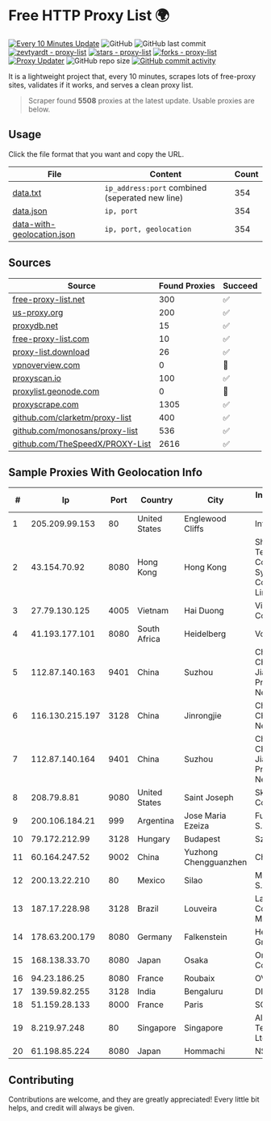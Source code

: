 
# Free HTTP Proxy List 🌍

[![Every 10 Minutes Update](https://github.com/mertguvencli/http-proxy-list/actions/workflows/main.yml/badge.svg?branch=main)](https://github.com/mertguvencli/http-proxy-list/actions/workflows/main.yml)
![GitHub](https://img.shields.io/github/license/mertguvencli/http-proxy-list)
![GitHub last commit](https://img.shields.io/github/last-commit/mertguvencli/http-proxy-list)
[![zevtyardt - proxy-list](https://img.shields.io/static/v1?label=zevtyardt&message=proxy-list&color=blue&logo=github)](https://github.com/zevtyardt/proxy-list "Go to GitHub repo")
[![stars - proxy-list](https://img.shields.io/github/stars/zevtyardt/proxy-list?style=social)](https://github.com/zevtyardt/proxy-list)
[![forks - proxy-list](https://img.shields.io/github/forks/zevtyardt/proxy-list?style=social)](https://github.com/zevtyardt/proxy-list)
[![Proxy Updater](https://github.com/zevtyardt/proxy-list/workflows/Proxy%20Updater/badge.svg)](https://github.com/zevtyardt/proxy-list/actions?query=workflow:"Proxy+Updater")
![GitHub repo size](https://img.shields.io/github/repo-size/zevtyardt/proxy-list)
[![GitHub commit activity](https://img.shields.io/github/commit-activity/m/zevtyardt/proxy-list?logo=commits)](https://github.com/zevtyardt/proxy-list/commits/main)

It is a lightweight project that, every 10 minutes, scrapes lots of free-proxy sites, validates if it works, and serves a clean proxy list.

> Scraper found **5508** proxies at the latest update. Usable proxies are below.

## Usage

Click the file format that you want and copy the URL.

|File|Content|Count|
|----|-------|-----|
|[data.txt](https://raw.githubusercontent.com/mertguvencli/http-proxy-list/main/proxy-list/data.txt)|`ip_address:port` combined (seperated new line)|354|
|[data.json](https://raw.githubusercontent.com/mertguvencli/http-proxy-list/main/proxy-list/data.json)|`ip, port`|354|
|[data-with-geolocation.json](https://raw.githubusercontent.com/mertguvencli/http-proxy-list/main/proxy-list/data-with-geolocation.json)|`ip, port, geolocation`|354|

## Sources

|Source|Found Proxies|Succeed|
|------|-------------|-------|
|[free-proxy-list.net](https://free-proxy-list.net)|300|✅|
|[us-proxy.org](https://www.us-proxy.org)|200|✅|
|[proxydb.net](http://proxydb.net)|15|✅|
|[free-proxy-list.com](https://free-proxy-list.com/?page=&port=&type%5B%5D=http&type%5B%5D=https&up_time=0&search=Search)|10|✅|
|[proxy-list.download](https://www.proxy-list.download/HTTP)|26|✅|
|[vpnoverview.com](https://vpnoverview.com/privacy/anonymous-browsing/free-proxy-servers)|0|🚫|
|[proxyscan.io](https://www.proxyscan.io)|100|✅|
|[proxylist.geonode.com](https://proxylist.geonode.com/api/proxy-list?limit=300&page=1&sort_by=lastChecked&sort_type=desc&protocols=http,https)|0|🚫|
|[proxyscrape.com](https://api.proxyscrape.com/v2/?request=displayproxies&protocol=http&timeout=10000&country=all&ssl=all&anonymity=all)|1305|✅|
|[github.com/clarketm/proxy-list](https://raw.githubusercontent.com/clarketm/proxy-list/master/proxy-list-raw.txt)|400|✅|
|[github.com/monosans/proxy-list](https://raw.githubusercontent.com/monosans/proxy-list/main/proxies/http.txt)|536|✅|
|[github.com/TheSpeedX/PROXY-List](https://raw.githubusercontent.com/TheSpeedX/PROXY-List/master/http.txt)|2616|✅|


## Sample Proxies With Geolocation Info

|#|Ip|Port|Country|City|Internet Service Provider|
|-|--|----|-------|----|-------------------------|
|1|205.209.99.153|80|United States|Englewood Cliffs|Interserver, Inc|
|2|43.154.70.92|8080|Hong Kong|Hong Kong|Shenzhen Tencent Computer Systems Company Limited|
|3|27.79.130.125|4005|Vietnam|Hai Duong|Viettel Corporation|
|4|41.193.177.101|8080|South Africa|Heidelberg|Vox Telecom|
|5|112.87.140.163|9401|China|Suzhou|China Unicom CHINA169 Jiangsu Province Network|
|6|116.130.215.197|3128|China|Jinrongjie|China Unicom CHINA169 Network|
|7|112.87.140.164|9401|China|Suzhou|China Unicom CHINA169 Jiangsu Province Network|
|8|208.79.8.81|9080|United States|Saint Joseph|SkyRider Communications|
|9|200.106.184.21|999|Argentina|Jose Maria Ezeiza|Fullnet Solutions S.A.S.|
|10|79.172.212.99|3128|Hungary|Budapest|Szerverplex Kft|
|11|60.164.247.52|9002|China|Yuzhong Chengguanzhen|China Telecom|
|12|200.13.22.210|80|Mexico|Silao|Marcatel Com, S.A. de C.V.|
|13|187.17.228.98|3128|Brazil|Louveira|Lantec Comunicacao Multimidia Ltda|
|14|178.63.200.179|8080|Germany|Falkenstein|Hetzner Online GmbH|
|15|168.138.33.70|8080|Japan|Osaka|Oracle Corporation|
|16|94.23.186.25|8080|France|Roubaix|OVH SAS|
|17|139.59.82.255|3128|India|Bengaluru|DIGITALOCEAN|
|18|51.159.28.133|8000|France|Paris|SCALEWAY|
|19|8.219.97.248|80|Singapore|Singapore|Alibaba (US) Technology Co., Ltd.|
|20|61.198.85.224|8080|Japan|Hommachi|NSK Co., Ltd.|



## Contributing

Contributions are welcome, and they are greatly appreciated! Every
little bit helps, and credit will always be given.


